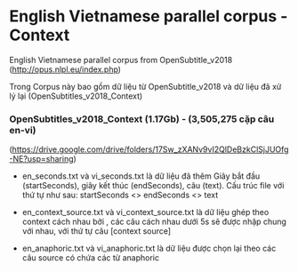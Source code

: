 # English Vietnamese parallel corpus -  Context
English Vietnamese parallel corpus from OpenSubtitle_v2018 (http://opus.nlpl.eu/index.php)

Trong Corpus này bao gồm dữ liệu từ OpenSubtitle_v2018 và dữ liệu đã xử lý lại (OpenSubtitles_v2018_Context)

### OpenSubtitles_v2018_Context (1.17Gb) - (3,505,275 cặp câu en-vi)
(https://drive.google.com/drive/folders/17Sw_zXANv9vI2QlDeBzkClSjJUOfg-NE?usp=sharing)
* en_seconds.txt và vi_seconds.txt là dữ liệu đã thêm Giây bắt đầu (startSeconds), giây kết thúc (endSeconds), câu (text). Cấu trúc file với thứ tự như sau:
        startSeconds <> endSeconds <> text

* en_context_source.txt và vi_context_source.txt là dữ liệu ghép theo context cách nhau bởi <BOS>, các câu cách nhau dưới 5s sẽ được nhập chung với nhau, với thứ tự câu [context <BOS> source]
  
* en_anaphoric.txt và vi_anaphoric.txt là dữ liệu được chọn lại theo các câu source có chứa các từ anaphoric

